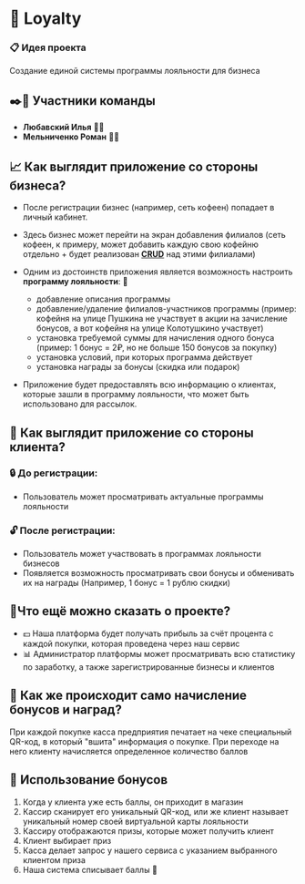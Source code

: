 # 💸 Loyalty
### 📋 Идея проекта
Создание единой системы программы лояльности для бизнеса

## ✒️🙂 Участники команды
- **Любавский Илья** 👨‍💻
- **Мельниченко Роман** 👨‍💻

## 📈 Как выглядит приложение со стороны бизнеса?

- После регистрации бизнес (например, сеть кофеен) попадает в личный кабинет.
- Здесь бизнес может перейти на экран добавления филиалов (сеть кофеен, к примеру, может добавить каждую свою кофейню отдельно + будет реализован **[CRUD](https://ru.wikipedia.org/wiki/CRUD)** над этими филиалами)

- Одним из достоинств приложения является возможность настроить **программу лояльности**: 🎉
    - добавление описания программы
    - добавление/удаление филиалов-участников программы (пример: кофейня на улице Пушкина не участвует в акции на зачисление бонусов, а вот кофейня на улице Колотушкино участвует)
    - установка требуемой суммы для начисления одного бонуса (пример: 1 бонус = 2₽, но не больше 150 бонусов за покупку)
    - установка условий, при которых программа действует
    - установка награды за бонусы (скидка или подарок)

- Приложение будет предоставлять всю информацию о клиентах, которые зашли в программу лояльности, что может быть использовано для рассылок.

## 👀 Как выглядит приложение со стороны клиента? 

### 🔒 До регистрации:
- Пользователь может просматривать актуальные программы лояльности
### 🔓 После регистрации:
- Пользователь может участвовать в программах лояльности бизнесов
- Появляется возможность просматривать свои бонусы и обменивать их на награды (Например, 1 бонус = 1 рублю скидки)

## 📌Что ещё можно сказать о проекте?
- 💵 Наша платформа будет получать прибыль за счёт процента с каждой покупки, которая проведена через наш сервис 
- 📊 Администратор платформы может просматривать всю статистику по заработку, а также зарегистрированные бизнесы и клиентов

## 🤑 Как же происходит само начисление бонусов и наград?

При каждой покупке касса предприятия печатает на чеке специальный QR-код, в который "вшита" информация о покупке. При переходе на него клиенту начисляется определенное количество баллов

## 🔄 Использование бонусов

1. Когда у клиента уже есть баллы, он приходит в магазин
2. Кассир сканирует его уникальный QR-код, или же клиент называет уникальный номер своей виртуальной карты лояльности
3. Кассиру отображаются призы, которые может получить клиент
4. Клиент выбирает приз
5. Касса делает запрос у нашего сервиса с указанием выбранного клиентом приза 
6. Наша система списывает баллы 💱


